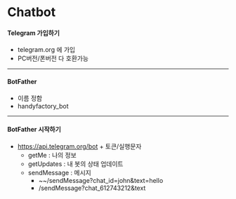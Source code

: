 # Chatbot

#### Telegram 가입하기

- telegram.org 에 가입
- PC버전/폰버전 다 호환가능

---

#### BotFather

- 이름 정함
- handyfactory_bot

---

#### BotFather 시작하기

- https://api.telegram.org/bot + 토큰/실행문자
  - getMe : 나의 정보
  - getUpdates :  내 봇의 상태 업데이트
  - sendMessage : 메시지
    - ~~/sendMessage?chat_id=john&text=hello
    - /sendMessage?chat_612743212&text

